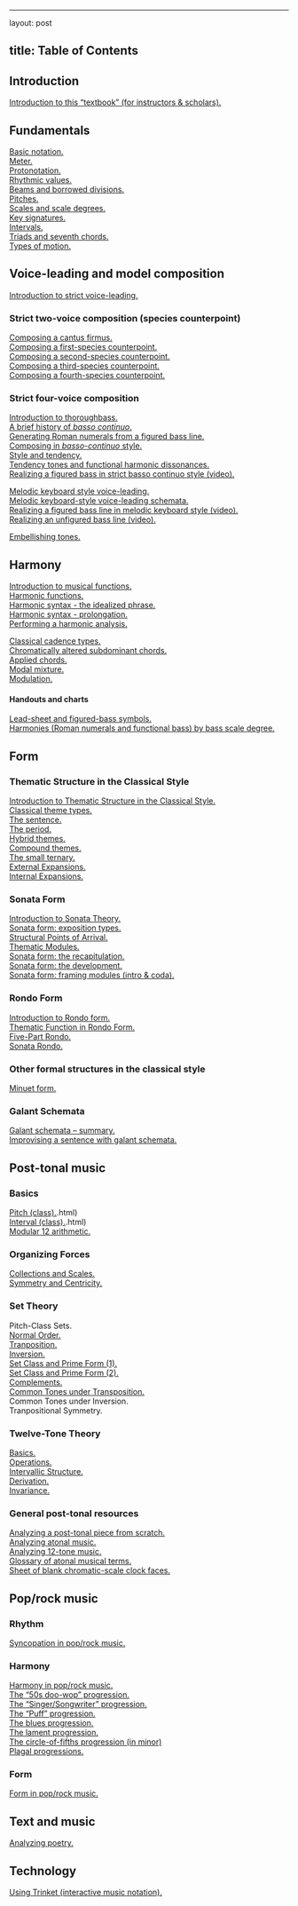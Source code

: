 <hr />

<p>layout: post</p>

<h2 id="title_table_of_contents">title: Table of Contents</h2>

<h2 id="introduction">Introduction</h2>

<p><a href="about.html">Introduction to this &#8220;textbook&#8221; (for instructors &amp; scholars).</a>  </p>

<h2 id="fundamentals">Fundamentals</h2>

<p><a href="basicNotation.html">Basic notation.</a> <br />
<a href="meter.html">Meter.</a> <br />
<a href="protonotation.html">Protonotation.</a> <br />
<a href="rhythmicValues.html">Rhythmic values.</a> <br />
<a href="beams.html">Beams and borrowed divisions.</a> <br />
<a href="pitches.html">Pitches.</a> <br />
<a href="scales.html">Scales and scale degrees.</a> <br />
<a href="keySignatures.html">Key signatures.</a> <br />
<a href="intervals.html">Intervals.</a> <br />
<a href="triads.html">Triads and seventh chords.</a> <br />
<a href="motionTypes.html">Types of motion.</a>  </p>

<h2 id="voice_leading_and_model_composition">Voice-leading and model composition</h2>

<p><a href="speciesIntro.html">Introduction to strict voice-leading.</a>  </p>

<h3 id="strict_two_voice_composition_species_counterpoint">Strict two-voice composition (species counterpoint)</h3>

<p><a href="cantusFirmus.html">Composing a cantus firmus.</a> <br />
<a href="firstSpecies.html">Composing a first-species counterpoint.</a> <br />
<a href="secondSpecies.html">Composing a second-species counterpoint.</a> <br />
<a href="thirdSpecies.html">Composing a third-species counterpoint.</a> <br />
<a href="fourthSpecies.html">Composing a fourth-species counterpoint.</a>  </p>

<h3 id="strict_four_voice_composition">Strict four-voice composition</h3>

<p><a href="thoroughbassFigures.html">Introduction to thoroughbass.</a> <br />
<a href="bassoContinuo-history.html">A brief history of <em>basso continuo</em>.</a> <br />
<a href="RNfromFB.html">Generating Roman numerals from a figured bass line.</a> <br />
<a href="bassoContinuo.html">Composing in <em>basso-continuo</em> style.</a> <br />
<a href="tendency.html">Style and tendency.</a> <br />
<a href="tendencyTonesFunctionalDissonances.html">Tendency tones and functional harmonic dissonances.</a> <br />
<a href="TBDemo.html">Realizing a figured bass in strict basso continuo style (video).</a>  </p>

<p><a href="melodicKeyboardStyle.html">Melodic keyboard style voice-leading.</a> <br />
<a href="KBVLschemata.html">Melodic keyboard-style voice-leading schemata.</a> <br />
<a href="melodicKB.html">Realizing a figured bass line in melodic keyboard style (video).</a> <br />
<a href="unfiguredBass.html">Realizing an unfigured bass line (video).</a>  </p>

<p><a href="embellishingTones.html">Embellishing tones.</a>  </p>

<h2 id="harmony">Harmony</h2>

<p><a href="functions.html">Introduction to musical functions.</a> <br />
<a href="harmonicFunctions.html">Harmonic functions.</a> <br />
<a href="harmonicSyntax1.html">Harmonic syntax - the idealized phrase.</a> <br />
<a href="harmonicSyntax2.html">Harmonic syntax - prolongation.</a> <br />
<a href="harmonicAnalysis.html">Performing a harmonic analysis.</a></p>

<p><a href="cadenceTypes.html">Classical cadence types.</a> <br />
<a href="alteredSubdominants.html">Chromatically altered subdominant chords.</a> <br />
<a href="appliedChords.html">Applied chords.</a> <br />
<a href="modalMixture.html">Modal mixture.</a> <br />
<a href="Modulation.html">Modulation.</a>  </p>

<h4 id="handouts_and_charts">Handouts and charts</h4>

<p><a href="Graphics/Handouts/LSandFBsymbols.pdf">Lead-sheet and figured-bass symbols.</a> <br />
<a href="Graphics/Handouts/HarmoniesByBassScaleDegree.pdf">Harmonies (Roman numerals and functional bass) by bass scale degree.</a></p>

<h2 id="form">Form</h2>

<h3 id="thematic_structure_in_the_classical_style">Thematic Structure in the Classical Style</h3>

<p><a href="thematicStructureInTheClassicalStyle.html">Introduction to Thematic Structure in the Classical Style.</a> <br />
<a href="classicalThemes.html">Classical theme types.</a> <br />
<a href="sentence.html">The sentence.</a> <br />
<a href="period.html">The period.</a> <br />
<a href="hybridThemes.html">Hybrid themes.</a> <br />
<a href="compoundThemes.html">Compound themes.</a> <br />
<a href="smallTernary.html">The small ternary.</a> <br />
<a href="externalExpansions.html">External Expansions.</a> <br />
<a href="internalExpansions.html">Internal Expansions.</a>  </p>

<h3 id="sonata_form">Sonata Form</h3>

<p><a href="SonataTheory-intro.html">Introduction to Sonata Theory.</a> <br />
<a href="SonataTheory-exposition.html">Sonata form: exposition types.</a> <br />
<a href="sonataStructuralPointsOfArrival.html">Structural Points of Arrival.</a> <br />
<a href="sonataThematicModules.html">Thematic Modules.</a> <br />
<a href="sonataRecap.html">Sonata form: the recapitulation.</a> <br />
<a href="sonataDevelopment.html">Sonata form: the development.</a> <br />
<a href="sonataFramingModules.html">Sonata form: framing modules (intro &amp; coda).</a> </p>

<h3 id="rondo_form">Rondo Form</h3>

<p><a href="rondo.html">Introduction to Rondo form.</a> <br />
<a href="thematicFunctionInRondo.html">Thematic Function in Rondo Form.</a> <br />
<a href="fivePartRondo.html">Five-Part Rondo.</a> <br />
<a href="sonataRondo.html">Sonata Rondo.</a>  </p>

<h3 id="other_formal_structures_in_the_classical_style">Other formal structures in the classical style</h3>

<p><a href="minuet.html">Minuet form.</a>  </p>

<h3 id="galant_schemata">Galant Schemata</h3>

<p><a href="schemataSummary.html">Galant schemata – summary.</a> <br />
<a href="schemata-improv.html">Improvising a sentence with galant schemata.</a>  </p>

<!--
[Galant Schemata: Opens and Closes](schemataOpensAndCloses.html)  
[Galant Schemata: Continuation Patterns](schemataContinuationPatterns.html)
-->

<h2 id="post_tonal_music">Post-tonal music</h2>

<h3 id="basics">Basics</h3>

<p><a href="pitch(Class">Pitch (class).</a>.html) <br />
<a href="interval(Class">Interval (class).</a>.html) <br />
<a href="mod12.html">Modular 12 arithmetic.</a>    </p>

<h3 id="organizing_forces">Organizing Forces</h3>

<p><a href="scales2.html">Collections and Scales.</a> <br />
<a href="symmetryAndCentricity.html">Symmetry and Centricity.</a>  </p>

<h3 id="set_theory">Set Theory</h3>

<p>Pitch-Class Sets. <br />
<a href="normalOrder.html">Normal Order.</a> <br />
<a href="transposition.html">Tranposition.</a> <br />
<a href="inversion.html">Inversion.</a> <br />
<a href="setClassAndPrimeForm1.html">Set Class and Prime Form (1).</a> <br />
<a href="setClassAndPrimeForm2.html">Set Class and Prime Form (2).</a> <br />
<a href="complements.html">Complements.</a> <br />
<a href="commonTonesUnderTransposition.html">Common Tones under Transposition.</a> <br />
Common Tones under Inversion. <br />
Tranpositional Symmetry.  </p>

<h3 id="twelve_tone_theory">Twelve-Tone Theory</h3>

<p><a href="twelveToneBasics.html">Basics.</a> <br />
<a href="twelveToneOperations.html">Operations.</a> <br />
<a href="twelveToneIntervallicStructure.html">Intervallic Structure.</a> <br />
<a href="twelveToneMusicDerivation.html">Derivation.</a> <br />
<a href="twelveToneMusicInvariance.html">Invariance.</a>  </p>

<h3 id="general_post_tonal_resources">General post-tonal resources</h3>

<p><a href="postTonalAnalysis.html">Analyzing a post-tonal piece from scratch.</a> <br />
<a href="atonal.html">Analyzing atonal music.</a> <br />
<a href="twelveTone.html">Analyzing 12-tone music.</a> <br />
<a href="atonalGlossary.html">Glossary of atonal musical terms.</a> <br />
<a href="Graphics/blankClockFaces.pdf">Sheet of blank chromatic-scale clock faces.</a></p>

<h2 id="pop_rock_music">Pop/rock music</h2>

<h3 id="rhythm">Rhythm</h3>

<p><a href="syncopation.html">Syncopation in pop/rock music.</a>  </p>

<h3 id="harmony">Harmony</h3>

<p><a href="popRockHarmony.html">Harmony in pop/rock music.</a> <br />
<a href="popRockHarmony-dooWop.html">The “50s doo-wop” progression.</a> <br />
<a href="popRockHarmony-sscp.html">The “Singer/Songwriter” progression.</a> <br />
<a href="popRockHarmony-puff.html">The “Puff” progression.</a> <br />
<a href="popRockHarmony-blues.html">The blues progression.</a> <br />
<a href="popRockHarmony-lament.html">The lament progression.</a> <br />
<a href="popRockHarmony-fifths.html">The circle-of-fifths progression (in minor)</a> <br />
<a href="popRockHarmony-plagal.html">Plagal progressions.</a>  </p>

<h3 id="form">Form</h3>

<p><a href="popRockForm.html">Form in pop/rock music.</a>  </p>

<h2 id="text_and_music">Text and music</h2>

<p><a href="analyzingPoetry.html">Analyzing poetry.</a>  </p>

<h2 id="technology">Technology</h2>

<p><a href="trinket.html">Using Trinket (interactive music notation).</a>  </p>
